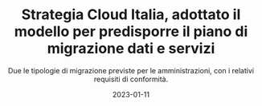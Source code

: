 ---
type: "news"
title: "Strategia Cloud Italia, adottato il modello per predisporre il piano di migrazione dati e servizi"
subtitle: "Due le tipologie di migrazione previste per le amministrazioni, con i relativi requisiti di conformità."
date: "2023-01-11"
evidence: false
internalNews: false
fonte: innovazione.gov.it
showInHome: true
typeOfNews: Articolo
link: https://innovazione.gov.it/notizie/articoli/strategia-cloud-italia-adottato-il-modello-per-predisporre-il-piano-di-migrazione/
image: /assets/img_news/2023-01-11-strategia-cloud-italia-adottato-il-modello-per-predisporre-il-piano-di-migrazione-dati-e-servizi.jpeg
tags:
  - Articoli
---